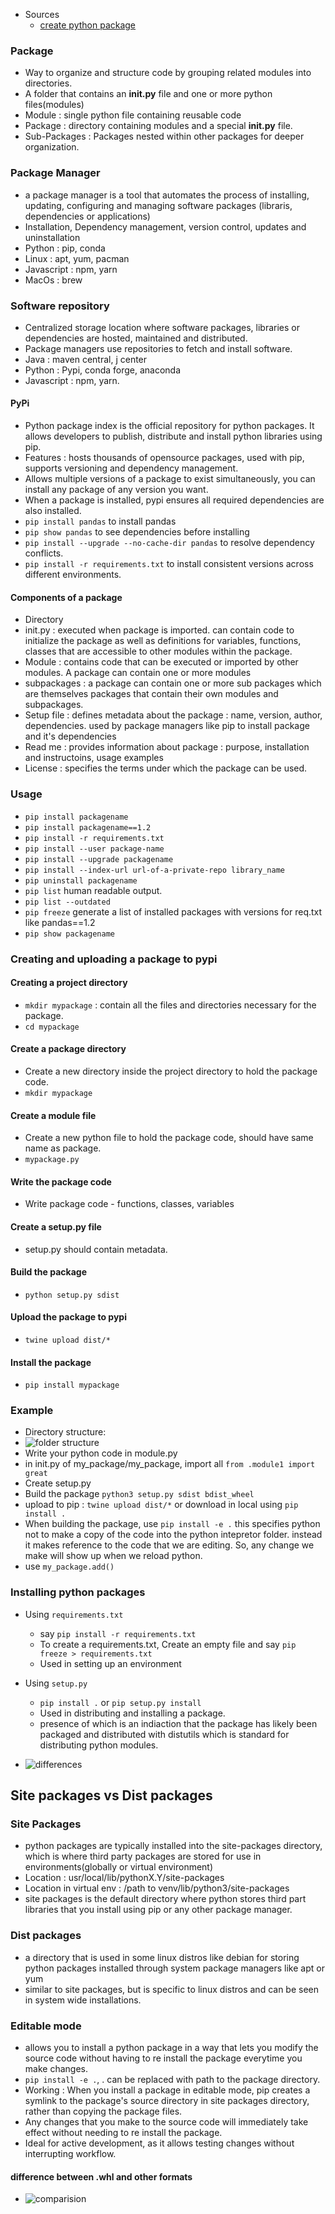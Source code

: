 - Sources 
    - [create python package](https://www.freecodecamp.org/news/build-your-first-python-package/)
### Package
- Way to organize and structure code by grouping related modules into directories.
- A folder that contains an __init.py__ file and one or more python files(modules)
- Module : single python file containing reusable code
- Package : directory containing modules and a special __init.py__ file.
- Sub-Packages : Packages nested within other packages for deeper organization.

### Package Manager
- a package manager is a tool that automates the process of installing, updating, configuring and managing software packages (libraris, dependencies or applications)
- Installation, Dependency management, version control, updates and uninstallation
- Python : pip, conda
- Linux : apt, yum, pacman
- Javascript : npm, yarn
- MacOs : brew

### Software repository
- Centralized storage location where software packages, libraries or dependencies are hosted, maintained and distributed.
- Package managers use repositories to fetch and install software.
- Java : maven central, j center
- Python : Pypi, conda forge, anaconda
- Javascript : npm, yarn.

#### PyPi
- Python package index is the official repository for python packages. It allows developers to publish, distribute and install python libraries using pip.
- Features : hosts thousands of opensource packages, used with pip, supports versioning and dependency management.
- Allows multiple versions of a package to exist simultaneously, you can install any package of any version you want.
- When a package is installed, pypi ensures all required dependencies are also installed.
- `pip install pandas` to install pandas
- `pip show pandas` to see dependencies before installing
- `pip install --upgrade --no-cache-dir pandas` to resolve dependency conflicts.
- `pip install -r requirements.txt` to install consistent versions across different environments.


#### Components of a package
- Directory
- init.py : executed when package is imported. can contain code to initialize the package as well as definitions for variables, functions, classes that are accessible to other modules within the package.
- Module : contains code that can be executed or imported by other modules. A package can contain one or more modules
- subpackages : a package can contain one or more sub packages which are themselves packages that contain their own modules and subpackages.
- Setup file : defines metadata about the package : name, version, author, dependencies. used by package managers like pip to install package and it's dependencies
- Read me : provides information about package : purpose, installation and instructoins, usage examples
- License : specifies the terms under which the package can be used.

### Usage
- `pip install packagename`
- `pip install packagename==1.2`
- `pip install -r requirements.txt`
- `pip install --user package-name`
- `pip install --upgrade packagename`
- `pip install --index-url url-of-a-private-repo library_name`
- `pip uninstall packagename`
- `pip list` human readable output.
- `pip list --outdated`
- `pip freeze` generate a list of installed packages with versions for req.txt like pandas==1.2
- `pip show packagename`

### Creating and uploading a package to pypi

#### Creating a project directory
- `mkdir mypackage` : contain all the files and directories necessary for the package.
- `cd mypackage`
#### Create a package directory
- Create a new directory inside the project directory to hold the package code.
- `mkdir mypackage`
#### Create a module file
- Create a new python file to hold the package code, should have same name as package.
- `mypackage.py`
#### Write the package code
- Write package code - functions, classes, variables
#### Create a setup.py file
- setup.py should contain metadata.
#### Build the package
- `python setup.py sdist`
#### Upload the package to pypi
- `twine upload dist/*`
#### Install the package
- `pip install mypackage`

### Example
- Directory structure: 
- ![folder structure](/assets/images/Screenshot%20from%202025-02-03%2016-08-40.png)
- Write your python code in module.py
- in init.py of my_package/my_package, import all `from .module1 import great`
- Create setup.py
- Build the package `python3 setup.py sdist bdist_wheel`
- upload to pip : `twine upload dist/*` or download in local using `pip install .`
- When building the package, use `pip install -e .` this specifies python not to make a copy of the code into the python intepretor folder. instead it makes reference to the code that we are editing. So, any change we make will show up when we reload python.
- use `my_package.add()`

### Installing python packages
- Using `requirements.txt`
    - say `pip install -r requirements.txt`
    - To create a requirements.txt, Create an empty file and say `pip freeze > requirements.txt`
    - Used in setting up an environment

- Using `setup.py`
    - `pip install .` or `pip setup.py install`
    - Used in distributing and installing a package.
    - presence of which is an indiaction that the package has likely been packaged and distributed with distutils which is standard for distributing python modules.
- ![differences](/assets/images/Pasted%20image.png)

## Site packages vs Dist packages
### Site Packages
- python packages are typically installed into the site-packages directory, which is where third party packages are stored for use in environments(globally or virtual environment)
- Location : usr/local/lib/pythonX.Y/site-packages
- Location in virtual env : /path to venv/lib/python3/site-packages
- site packages is the default directory where python stores third part libraries that you install using pip or any other package manager.
### Dist packages
- a directory that is used in some linux distros like debian for storing python packages installed through system package managers like apt or yum
- similar to site packages, but is specific to linux distros and can be seen in system wide installations.

### Editable mode
- allows you to install a python package in a way that lets you modify the source code without having to re install the package everytime you make changes.
- `pip install -e .`, . can be replaced with path to the package directory.
- Working : When you install a package in editable mode, pip creates a symlink to the package's source directory in site packages directory, rather than copying the package files.
- Any changes that you make to the source code will immediately take effect without needing to re install the package.
- Ideal for active development, as it allows testing changes without interrupting workflow.

#### difference between .whl and other formats
- ![comparision](/assets/images/Pasted%20image%20(2).png)